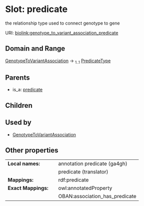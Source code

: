 
# Slot: predicate


the relationship type used to connect genotype to gene

URI: [biolink:genotype_to_variant_association_predicate](https://w3id.org/biolink/vocab/genotype_to_variant_association_predicate)


## Domain and Range

[GenotypeToVariantAssociation](GenotypeToVariantAssociation.md) &#8594;  <sub>1..1</sub> [PredicateType](types/PredicateType.md)

## Parents

 *  is_a: [predicate](predicate.md)

## Children


## Used by

 * [GenotypeToVariantAssociation](GenotypeToVariantAssociation.md)

## Other properties

|  |  |  |
| --- | --- | --- |
| **Local names:** | | annotation predicate (ga4gh) |
|  | | predicate (translator) |
| **Mappings:** | | rdf:predicate |
| **Exact Mappings:** | | owl:annotatedProperty |
|  | | OBAN:association_has_predicate |

